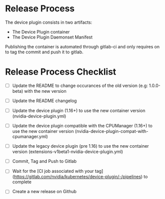 # Release Process

The device plugin consists in two artifacts:
- The Device Plugin container
- The Device Plugin Daemonset Manifest

Publishing the container is automated through gitlab-ci and only requires on to tag the commit and push it to gitlab.

# Release Process Checklist
- [ ] Update the README to change occurances of the old version (e.g: 1.0.0-beta) with the new version
- [ ] Update the README changelog

- [ ] Update the device plugin (1.16+) to use the new container version (nvidia-device-plugin.yml)
- [ ] Update the device plugin compatible with the CPUManager (1.16+) to use the new container version (nvidia-device-plugin-compat-with-cpumanager.yml)
- [ ] Update the legacy device plugin (pre 1.16) to use the new container version (extensions-v1beta1-nvidia-device-plugin.yml)
- [ ] Commit, Tag and Push to Gitlab
- [ ] Wait for the [CI job associated with your tag] (https://gitlab.com/nvidia/kubernetes/device-plugin/-/pipelines) to complete
- [ ] Create a new release on Github
